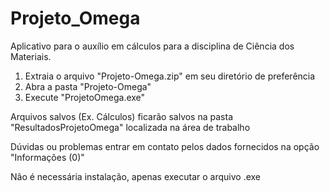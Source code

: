 # Projeto_Omega
Aplicativo para o auxílio em cálculos para a disciplina de Ciência dos Materiais.

1. Extraia o arquivo "Projeto-Omega.zip" em seu diretório de preferência
2. Abra a pasta "Projeto-Omega"
3. Execute "ProjetoOmega.exe"

Arquivos salvos (Ex. Cálculos) ficarão salvos na pasta "ResultadosProjetoOmega" localizada na área de trabalho

Dúvidas ou problemas entrar em contato pelos dados fornecidos na opção "Informações (0)"

Não é necessária instalação, apenas executar o arquivo .exe 
